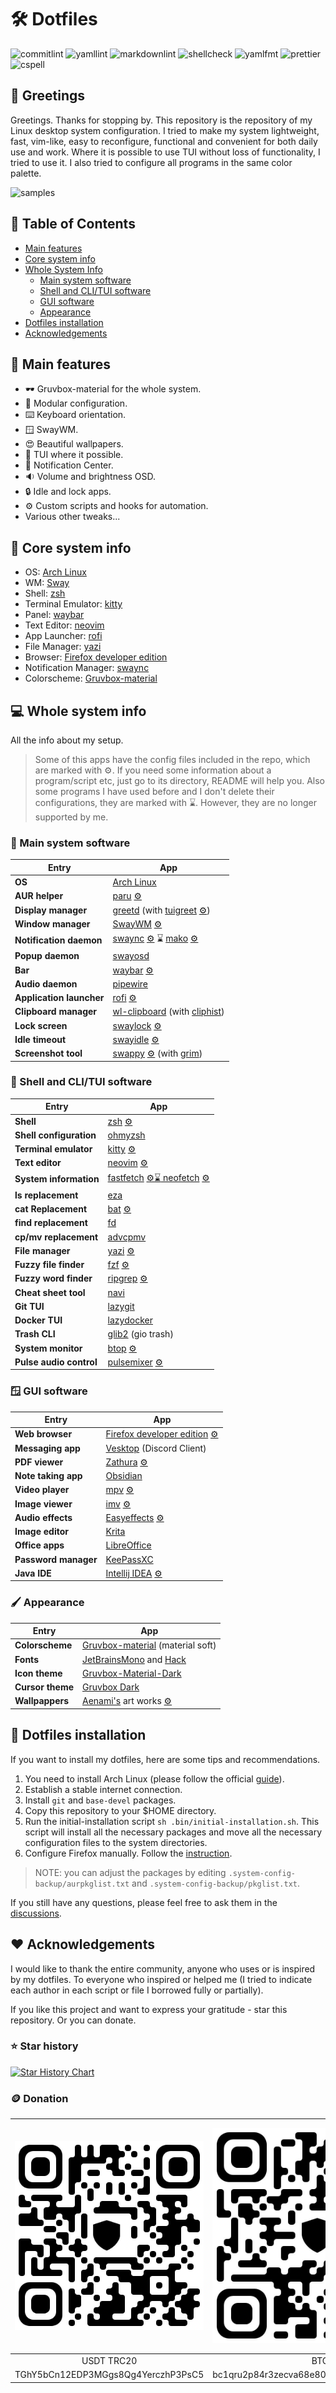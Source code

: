 # :hammer_and_wrench: Dotfiles

![commitlint](https://img.shields.io/github/actions/workflow/status/CelticBoozer/dotfiles/commitlint.yaml?branch=master&label=commitlint)
![yamllint](https://img.shields.io/github/actions/workflow/status/CelticBoozer/dotfiles/yamllint.yaml?branch=master&label=yamllint)
![markdownlint](https://img.shields.io/github/actions/workflow/status/CelticBoozer/dotfiles/markdownlint.yaml?branch=master&label=markdownlint)
![shellcheck](https://img.shields.io/github/actions/workflow/status/CelticBoozer/dotfiles/shellcheck.yaml?branch=master&label=shellcheck)
![yamlfmt](https://img.shields.io/github/actions/workflow/status/CelticBoozer/dotfiles/yamlfmt.yaml?branch=master&label=yamlfmt)
![prettier](https://img.shields.io/github/actions/workflow/status/CelticBoozer/dotfiles/prettier.yaml?branch=master&label=prettier)
![cspell](https://img.shields.io/github/actions/workflow/status/CelticBoozer/dotfiles/cspell.yaml?branch=master&label=cspell)

## :wave: Greetings

Greetings. Thanks for stopping by. This repository is the repository of my Linux
desktop system configuration. I tried to make my system lightweight, fast,
vim-like, easy to reconfigure, functional and convenient for both daily use and
work. Where it is possible to use TUI without loss of functionality, I tried to
use it. I also tried to configure all programs in the same color palette.

![samples](assets/final.png "Gallery")

## :bookmark_tabs: Table of Contents

- [Main features](#stars-main-features)
- [Core system info](#brain-core-system-info)
- [Whole System Info](#computer-whole-system-info)
  - [Main system software](#brain-main-system-software)
  - [Shell and CLI/TUI software](#shell-shell-and-clitui-software)
  - [GUI software](#window-gui-software)
  - [Appearance](#paintbrush-appearance)
- [Dotfiles installation](#rocket-dotfiles-installation)
- [Acknowledgements](#heart-acknowledgements)

## :stars: Main features

- :dark_sunglasses: Gruvbox-material for the whole system.
- :wrench: Modular configuration.
- :keyboard: Keyboard orientation.
- :window: SwayWM.
- :heart_eyes: Beautiful wallpapers.
- :floppy_disk: TUI where it possible.
- :bell: Notification Center.
- :sound: Volume and brightness OSD.
- :lock: Idle and lock apps.
- :gear: Custom scripts and hooks for automation.
- Various other tweaks...

## :brain: Core system info

- OS: [Arch Linux](https://archlinux.org/)
- WM: [Sway](https://github.com/swaywm/sway/)
- Shell: [zsh](https://github.com/zsh-users/zsh/)
- Terminal Emulator: [kitty](https://github.com/kovidgoyal/kitty/)
- Panel: [waybar](https://github.com/Alexays/Waybar/)
- Text Editor: [neovim](https://github.com/neovim/neovim/)
- App Launcher: [rofi](https://github.com/lbonn/rofi/)
- File Manager: [yazi](https://github.com/sxyazi/yazi/)
- Browser: [Firefox developer edition](https://www.mozilla.org/en-US/firefox/developer/)
- Notification Manager: [swaync](https://github.com/ErikReider/SwayNotificationCenter/)
- Colorscheme: [Gruvbox-material](https://github.com/sainnhe/gruvbox-material/)

## :computer: Whole system info
<!-- markdownlint-disable MD013 -->
All the info about my setup.

> Some of this apps have the config files included in the repo, which are
  marked with :gear:. If you need some information about a program/script etc,
  just go to its directory, README will help you.
  Also some programs I have used before and I don't delete their configurations,
   they are marked with :hourglass:. However, they are no longer supported by
   me.

### :brain: Main system software

| Entry                    | App                                                                                                                                                                           |
| ------------------------ | ----------------------------------------------------------------------------------------------------------------------------------------------------------------------------- |
| **OS**                   | [Arch Linux](https://archlinux.org/)                                                                                                                                          |
| **AUR helper**           | [paru](https://github.com/Morganamilo/paru/) [:gear:](../.config/paru/)                                                                                                       |
| **Display manager**      | [greetd](https://sr.ht/~kennylevinsen/greetd/) (with [tuigreet](https://github.com/apognu/tuigreet/) [:gear:](../.system-config-backup/greetd/))                              |
| **Window manager**       | [SwayWM](https://github.com/swaywm/sway/) [:gear:](../.config/sway/)                                                                                                          |
| **Notification daemon**  | [swaync](https://github.com/ErikReider/SwayNotificationCenter/) [:gear:](../.config/swaync/) :hourglass: [mako](https://github.com/emersion/mako/) [:gear:](../.config/mako/) |
| **Popup daemon**         | [swayosd](https://github.com/ErikReider/SwayOSD/)                                                                                                                             |
| **Bar**                  | [waybar](https://github.com/Alexays/Waybar/) [:gear:](../.config/waybar/)                                                                                                     |
| **Audio daemon**         | [pipewire](https://github.com/PipeWire/pipewire/)                                                                                                                             |
| **Application launcher** | [rofi](https://github.com/lbonn/rofi/) [:gear:](../.config/rofi/)                                                                                                             |
| **Clipboard manager**    | [wl-clipboard](https://github.com/bugaevc/wl-clipboard/) (with [cliphist](https://github.com/sentriz/cliphist/))                                                              |
| **Lock screen**          | [swaylock](https://github.com/jirutka/swaylock-effects/) [:gear:](../.config/swaylock/)                                                                                       |
| **Idle timeout**         | [swayidle](https://github.com/hyprwm/hypridle/) [:gear:](../.config/swayidle/)                                                                                                |
| **Screenshot tool**      | [swappy](https://github.com/jtheoof/swappy/) [:gear:](../.config/swayidle/) (with [grim](https://sr.ht/~emersion/grim/))                                                      |

### :shell: Shell and CLI/TUI software

| Entry                   | App                                                                                                                                                                                      |
| ----------------------- | ---------------------------------------------------------------------------------------------------------------------------------------------------------------------------------------- |
| **Shell**               | [zsh](https://github.com/zsh-users/zsh/) [:gear:](../.zshrc)                                                                                                                             |
| **Shell configuration** | [ohmyzsh](https://github.com/ohmyzsh/ohmyzsh/)                                                                                                                                           |
| **Terminal emulator**   | [kitty](https://sw.kovidgoyal.net/kitty/) [:gear:](../.config/kitty/)                                                                                                                    |
| **Text editor**         | [neovim](https://neovim.io/) [:gear:](../.config/nvim/)                                                                                                                                  |
| **System information**  | [fastfetch](https://github.com/LinusDierheimer/fastfetch/) [:gear:](../.config/fastfetch/)[:hourglass: neofetch](https://github.com/dylanaraps/neofetch/) [:gear:](../.config/neofetch/) |
| **ls replacement**      | [eza](https://github.com/eza-community/eza/)                                                                                                                                             |
| **cat Replacement**     | [bat](https://github.com/sharkdp/bat/) [:gear:](../.config/bat/)                                                                                                                         |
| **find replacement**    | [fd](https://github.com/sharkdp/fd/)                                                                                                                                                     |
| **cp/mv replacement**   | [advcpmv](https://github.com/jarun/advcpmv)                                                                                                                                              |
| **File manager**        | [yazi](https://github.com/sxyazi/yazi/) [:gear:](../.config/yazi/)                                                                                                                       |
| **Fuzzy file finder**   | [fzf](https://github.com/junegunn/fzf/)  [:gear:](../.fzfrc)                                                                                                                             |
| **Fuzzy word finder**   | [ripgrep](https://github.com/BurntSushi/ripgrep/) [:gear:](../.ripgreprc)                                                                                                                |
| **Cheat sheet tool**    | [navi](https://github.com/denisidoro/navi)                                                                                                                                               |
| **Git TUI**             | [lazygit](https://github.com/jesseduffield/lazygit/)                                                                                                                                     |
| **Docker TUI**          | [lazydocker](https://github.com/jesseduffield/lazydocker/)                                                                                                                               |
| **Trash CLI**           | [glib2](https://archlinux.org/packages/core/x86_64/glib2) (gio trash)                                                                                                                    |
| **System monitor**      | [btop](https://github.com/aristocratos/btop/) [:gear:](../.config/btop/)                                                                                                                 |
| **Pulse audio control** | [pulsemixer](https://github.com/GeorgeFilipkin/pulsemixer/) [:gear:](../.config/pulsemixer.cfg)                                                                                          |

### :window: GUI software

| Entry                | App                                                                                                         |
| -------------------- | ----------------------------------------------------------------------------------------------------------- |
| **Web browser**      | [Firefox developer edition](https://www.mozilla.org/en-US/firefox/developer/) [:gear:](../.config/firefox/) |
| **Messaging app**    | [Vesktop](https://github.com/Vencord/Vesktop/) (Discord Client)                                             |
| **PDF viewer**       | [Zathura](https://github.com/pwmt/zathura/) [:gear:](../.config/zathura/)                                   |
| **Note taking app**  | [Obsidian](https://obsidian.md/)                                                                            |
| **Video player**     | [mpv](https://github.com/mpv-player/mpv/) [:gear:](../.config/mpv/)                                         |
| **Image viewer**     | [imv](https://github.com/eXeC64/imv/) [:gear:](../.config/imv/)                                             |
| **Audio effects**    | [Easyeffects](https://github.com/wwmm/easyeffects/) [:gear:](../.config/easyeffects/)                       |
| **Image editor**     | [Krita](https://krita.org/)                                                                                 |
| **Office apps**      | [LibreOffice](https://www.libreoffice.org/)                                                                 |
| **Password manager** | [KeePassXC](https://github.com/keepassxreboot/keepassxc/)                                                   |
| **Java IDE**         | [Intellij IDEA](https://www.jetbrains.com/idea/) [:gear:](../.ideavimrc)                                    |

### :paintbrush: Appearance

| Entry            | App                                                                                                           |
| ---------------- | ------------------------------------------------------------------------------------------------------------- |
| **Colorscheme**  | [Gruvbox-material](https://github.com/sainnhe/gruvbox-material/) (material soft)                              |
| **Fonts**        | [JetBrainsMono](https://www.jetbrains.com/es-es/lp/mono/) and [Hack](https://github.com/source-foundry/Hack/) |
| **Icon theme**   | [Gruvbox-Material-Dark](https://github.com/TheGreatMcPain/gruvbox-material-gtk/)                              |
| **Cursor theme** | [Gruvbox Dark](https://gitlab.com/cursors/simp1e/)                                                            |
| **Wallpappers**  | [Aenami's](https://www.instagram.com/aenami.art/) art works [:gear:](../.wallpaper/)                          |

## :rocket: Dotfiles installation

If you want to install my dotfiles, here are some tips and recommendations.

1. You need to install Arch Linux (please follow the official
   [guide](https://wiki.archlinux.org/title/Installation_guide)).
2. Establish a stable internet connection.
3. Install `git` and `base-devel` packages.
4. Copy this repository to your $HOME directory.
5. Run the initial-installation script `sh .bin/initial-installation.sh`. This
   script will install all the necessary packages and move all the necessary
   configuration files to the system directories.
6. Configure Firefox manually. Follow the [instruction](../.config/firefox/).

> NOTE: you can adjust the packages by editing
  `.system-config-backup/aurpkglist.txt` and `.system-config-backup/pkglist.txt`.

If you still have any questions, please feel free to ask them in the
[discussions](https://github.com/CelticBoozer/dotfiles/discussions/).

## :heart: Acknowledgements

I would like to thank the entire community, anyone who uses or is inspired by
my dotfiles. To everyone who inspired or helped me (I tried to indicate each
author in each script or file I borrowed fully or partially).

If you like this project and want to express your gratitude - star this
repository. Or you can donate.

### :star: Star history

[![Star History Chart](https://api.star-history.com/svg?repos=CelticBoozer/dotfiles&type=Timeline&theme=dark)](https://star-history.com/#CelticBoozer/dotfiles&Timeline)

### :coin: Donation
<!-- markdownlint-disable MD033 -->
| ![USDT-TRC20](assets/USDT.jpg)     | ![BTC](assets/BTC.jpg)                     | ![ETH](assets/ETH.jpg)                     |
|:----------------------------------:|:------------------------------------------:|:------------------------------------------:|
| USDT TRC20                         | BTC                                        | ETH                                        |
| TGhY5bCn12EDP3MGgs8Qg4YerczhP3PsC5 | bc1qru2p84r3zecva68e804jtjqp923mx2eekqwg3a | 0xb00d88737B0BD4f5cb5fc7519b3d27045b796ceb |
